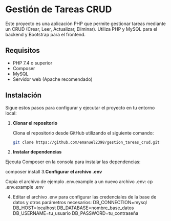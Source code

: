 # Gestión de Tareas CRUD

Este proyecto es una aplicación PHP que permite gestionar tareas mediante un CRUD (Crear, Leer, Actualizar, Eliminar). Utiliza PHP y MySQL para el backend y Bootstrap para el frontend.

## Requisitos

- PHP 7.4 o superior
- Composer
- MySQL
- Servidor web (Apache recomendado)

## Instalación

Sigue estos pasos para configurar y ejecutar el proyecto en tu entorno local:

1. **Clonar el repositorio**

   Clona el repositorio desde GitHub utilizando el siguiente comando:

   ```bash
   git clone https://github.com/emanuel2398/gestion_tareas_crud.git
2. **Instalar dependencias**

Ejecuta Composer en la consola para instalar las dependencias:

composer install
3.**Configurar el archivo .env**

Copia el archivo de ejemplo .env.example a un nuevo archivo .env:
cp .env.example .env

4. Editar el archivo .env para configurar las credenciales de la base de datos y otros parámetros necesarios:
DB_CONNECTION=mysql
DB_HOST=localhost
DB_DATABASE=nombre_base_datos
DB_USERNAME=tu_usuario
DB_PASSWORD=tu_contraseña
